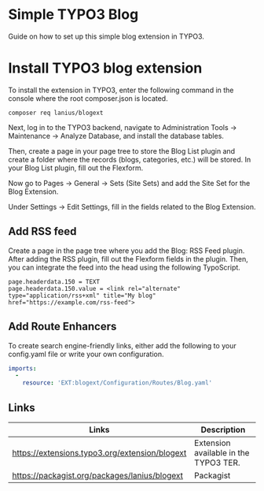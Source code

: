 # Simple TYPO3 Blog
Guide on how to set up this simple blog extension in TYPO3.

# Install TYPO3 blog extension
To install the extension in TYPO3, enter the following command in the console where the root composer.json is located.

`composer req lanius/blogext`

Next, log in to the TYPO3 backend, navigate to Administration Tools -> Maintenance -> Analyze Database, and install the database tables.

Then, create a page in your page tree to store the Blog List plugin and create a folder where the records (blogs, categories, etc.) will be stored.
In your Blog List plugin, fill out the Flexform.

Now go to Pages -> General -> Sets (Site Sets) and add the Site Set for the Blog Extension.

Under Settings -> Edit Settings, fill in the fields related to the Blog Extension.

## Add RSS feed
Create a page in the page tree where you add the Blog: RSS Feed plugin. After adding the RSS plugin, fill out the Flexform fields in the plugin. Then, you can integrate the feed into the head using the following TypoScript.

```typoscript
page.headerdata.150 = TEXT
page.headerdata.150.value = <link rel="alternate" type="application/rss+xml" title="My blog" href="https://example.com/rss-feed">
```

## Add Route Enhancers
To create search engine-friendly links, either add the following to your config.yaml file or write your own configuration.

```yaml
imports:
  -
    resource: 'EXT:blogext/Configuration/Routes/Blog.yaml'
```

## Links
| Links | Description |
|-------|-------------|
|https://extensions.typo3.org/extension/blogext|Extension available in the TYPO3 TER.|
|https://packagist.org/packages/lanius/blogext|Packagist